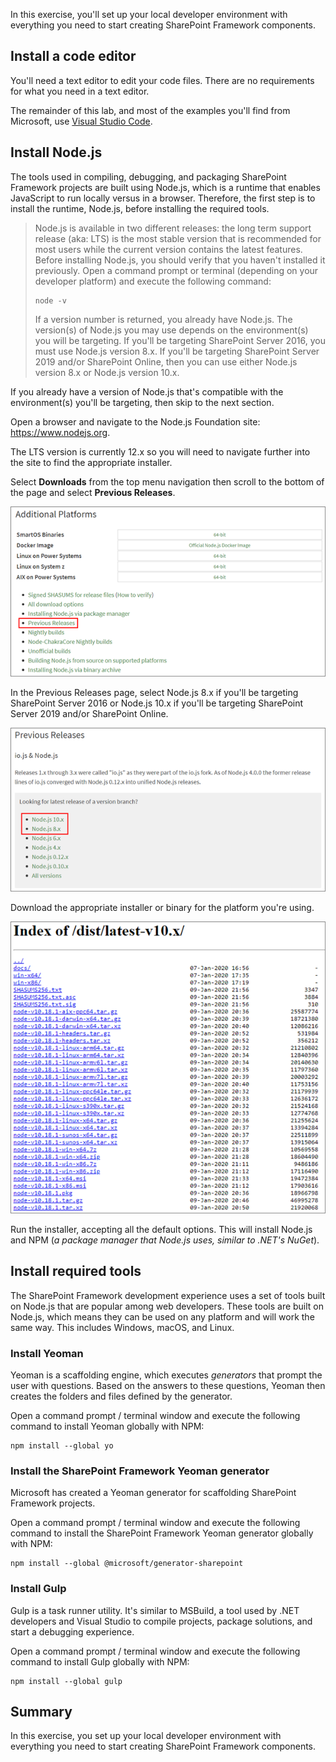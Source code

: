 In this exercise, you'll set up your local developer environment with everything you need to start creating SharePoint Framework components.

## Install a code editor

You'll need a text editor to edit your code files. There are no requirements for what you need in a text editor.

The remainder of this lab, and most of the examples you'll find from Microsoft, use [Visual Studio Code](https://code.visualstudio.com/).

## Install Node.js

The tools used in compiling, debugging, and packaging SharePoint Framework projects are built using Node.js, which is a runtime that enables JavaScript to run locally versus in a browser. Therefore, the first step is to install the runtime, Node.js, before installing the required tools.

> Node.js is available in two different releases: the long term support release (aka: LTS) is the most stable version that is recommended for most users while the current version contains the latest features.
> Before installing Node.js, you should verify that you haven't installed it previously. Open a command prompt or terminal (depending on your developer platform) and execute the following command:
>
> ```shell
> node -v
> ```
>
> If a version number is returned, you already have Node.js. The version(s) of Node.js you may use depends on the environment(s) you will be targeting. If you'll be targeting SharePoint Server 2016, you must use Node.js version 8.x. If you'll be targeting SharePoint Server 2019 and/or SharePoint Online, then you can use either Node.js version 8.x or Node.js version 10.x.

If you already have a version of Node.js that's compatible with the environment(s) you'll be targeting, then skip to the next section.

Open a browser and navigate to the Node.js Foundation site: https://www.nodejs.org.

The LTS version is currently 12.x so you will need to navigate further into the site to find the appropriate installer.

Select **Downloads** from the top menu navigation then scroll to the bottom of the page and select **Previous Releases**.

![Screenshot of the Downloads page](../media/05-install-node-02.png)

In the Previous Releases page, select Node.js 8.x if you'll be targeting SharePoint Server 2016 or Node.js 10.x if you'll be targeting SharePoint Server 2019 and/or SharePoint Online.

![Screenshot of the Previous Releases page](../media/05-install-node-03.png)

Download the appropriate installer or binary for the platform you're using.

![Screenshot of the Node.js 10.x page](../media/05-install-node-04.png)

Run the installer, accepting all the default options. This will install Node.js and NPM (*a package manager that Node.js uses, similar to .NET's NuGet*).

## Install required tools

The SharePoint Framework development experience uses a set of tools built on Node.js that are popular among web developers. These tools are built on Node.js, which means they can be used on any platform and will work the same way. This includes Windows, macOS, and Linux.

### Install Yeoman

Yeoman is a scaffolding engine, which executes *generators* that prompt the user with questions. Based on the answers to these questions, Yeoman then creates the folders and files defined by the generator.

Open a command prompt / terminal window and execute the following command to install Yeoman globally with NPM:

```shell
npm install --global yo
```

### Install the SharePoint Framework Yeoman generator

Microsoft has created a Yeoman generator for scaffolding SharePoint Framework projects.

Open a command prompt / terminal window and execute the following command to install the SharePoint Framework Yeoman generator globally with NPM:

```shell
npm install --global @microsoft/generator-sharepoint
```

### Install Gulp

Gulp is a task runner utility. It's similar to MSBuild, a tool used by .NET developers and Visual Studio to compile projects, package solutions, and start a debugging experience.

Open a command prompt / terminal window and execute the following command to install Gulp globally with NPM:

```shell
npm install --global gulp
```

## Summary

In this exercise, you set up your local developer environment with everything you need to start creating SharePoint Framework components.
